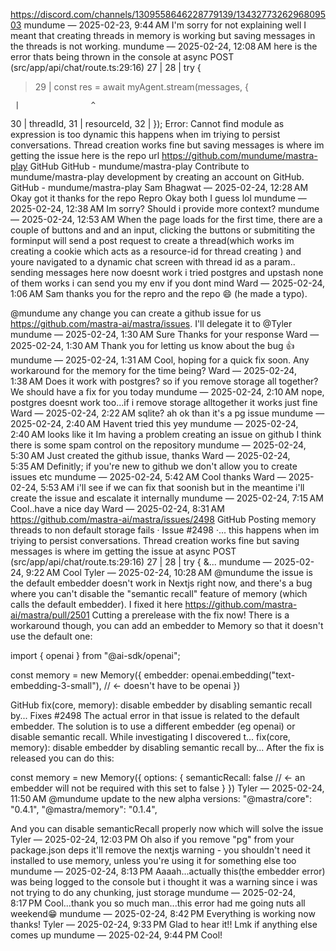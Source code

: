 https://discord.com/channels/1309558646228779139/1343277326296809503
mundume — 2025-02-23, 9:44 AM
I'm sorry for not explaining well I meant that creating threads in memory is working but saving messages in the threads is not working.
mundume — 2025-02-24, 12:08 AM
here is the error thats being thrown in the console
at async POST (src/app/api/chat/route.ts:29:16)
27 |
28 | try {

> 29 | const res = await myAgent.stream(messages, {

     |                ^

30 | threadId,
31 | resourceId,
32 | });
Error: Cannot find module as expression is too dynamic
this happens when im triying to persist conversations. Thread creation works fine but saving messages is where im getting the issue
here is the repo url https://github.com/mundume/mastra-play
GitHub
GitHub - mundume/mastra-play
Contribute to mundume/mastra-play development by creating an account on GitHub.
GitHub - mundume/mastra-play
Sam Bhagwat — 2025-02-24, 12:28 AM
Okay got it thanks for the repo
Repro
Okay both I guess lol
mundume — 2025-02-24, 12:38 AM
Im sorry? Should i provide more context?
mundume — 2025-02-24, 12:53 AM
When the page loads for the first time, there are a couple of buttons and and an input, clicking the buttons or submititing the forminput will send a post request to create a thread(which works im creating a cookie which acts as a resource-id for thread creating ) and youre navigated to a dynamic chat screen with thread id as a param.. sending messages here now doesnt work
i tried postgres and upstash none of them works
i can send you my env if you dont mind
Ward — 2025-02-24, 1:06 AM
Sam thanks you for the repro and the repo 😄 (he made a typo).

@mundume any change you can create a github issue for us https://github.com/mastra-ai/mastra/issues.
I'll delegate it to @Tyler
mundume — 2025-02-24, 1:30 AM
Sure
Thanks for your response
Ward — 2025-02-24, 1:30 AM
Thank you for letting us know about the bug 👍
mundume — 2025-02-24, 1:31 AM
Cool, hoping for a quick fix soon. Any workaround for the memory for the time being?
Ward — 2025-02-24, 1:38 AM
Does it work with postgres? so if you remove storage all together?
We should have a fix for you today
mundume — 2025-02-24, 2:10 AM
nope, postgres doesnt work too...if i remove storage alltogether it works just fine
Ward — 2025-02-24, 2:22 AM
sqlite?
ah ok
than it's a pg issue
mundume — 2025-02-24, 2:40 AM
Havent tried this yey
mundume — 2025-02-24, 2:40 AM
looks like it
Im having a problem creating an issue on github
I think there is some spam control on the repository
mundume — 2025-02-24, 5:30 AM
Just created the github issue, thanks
Ward — 2025-02-24, 5:35 AM
Definitly; if you're new to github we don't allow you to create issues etc
mundume — 2025-02-24, 5:42 AM
Cool thanks
Ward — 2025-02-24, 5:53 AM
i'll see if we can fix that soonish but in the meantime i'll create the issue and escalate it internally
mundume — 2025-02-24, 7:15 AM
Cool..have a nice day
Ward — 2025-02-24, 8:31 AM
https://github.com/mastra-ai/mastra/issues/2498
GitHub
Posting memory threads to non default storage fails · Issue #2498 ·...
this happens when im triying to persist conversations. Thread creation works fine but saving messages is where im getting the issue at async POST (src/app/api/chat/route.ts:29:16) 27 | 28 | try { &...
mundume — 2025-02-24, 9:22 AM
Cool
Tyler — 2025-02-24, 10:28 AM
@mundume the issue is the default embedder doesn't work in Nextjs right now, and there's a bug where you can't disable the "semantic recall" feature of memory (which calls the default embedder). I fixed it here https://github.com/mastra-ai/mastra/pull/2501
Cutting a prerelease with the fix now!
There is a workaround though, you can add an embedder to Memory so that it doesn't use the default one:

import { openai } from "@ai-sdk/openai";

const memory = new Memory({
embedder: openai.embedding("text-embedding-3-small"), // <- doesn't have to be openai
})

GitHub
fix(core, memory): disable embedder by disabling semantic recall by...
Fixes #2498
The actual error in that issue is related to the default embedder. The solution is to use a different embedder (eg openai) or disable semantic recall. While investigating I discovered t...
fix(core, memory): disable embedder by disabling semantic recall by...
After the fix is released you can do this:

const memory = new Memory({
options: {
semanticRecall: false // <- an embedder will not be required with this set to false
}
})
Tyler — 2025-02-24, 11:50 AM
@mundume update to the new alpha versions:
"@mastra/core": "0.4.1",
"@mastra/memory": "0.1.4",

And you can disable semanticRecall properly now which will solve the issue
Tyler — 2025-02-24, 12:03 PM
Oh also if you remove "pg" from your package.json deps it'll remove the nextjs warning - you shouldn't need it installed to use memory, unless you're using it for something else too
mundume — 2025-02-24, 8:13 PM
Aaaah...actually this(the embedder error) was being logged to the console but i thought it was a warning since i was not trying to do any chunking, just storage
mundume — 2025-02-24, 8:17 PM
Cool...thank you so much man...this error had me going nuts all weekend😁
mundume — 2025-02-24, 8:42 PM
Everything is working now thanks!
Tyler — 2025-02-24, 9:33 PM
Glad to hear it!! Lmk if anything else comes up
mundume — 2025-02-24, 9:44 PM
Cool!
